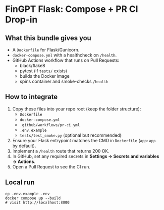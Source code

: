 # FinGPT Flask: Compose + PR CI Drop-in

## What this bundle gives you
- A `Dockerfile` for Flask/Gunicorn.
- `docker-compose.yml` with a healthcheck on `/health`.
- GitHub Actions workflow that runs on Pull Requests:
  - black/flake8
  - pytest (if `tests/` exists)
  - builds the Docker image
  - spins container and smoke-checks `/health`

## How to integrate
1. Copy these files into your repo root (keep the folder structure):
   - `Dockerfile`
   - `docker-compose.yml`
   - `.github/workflows/pr-ci.yml`
   - `.env.example`
   - `tests/test_smoke.py` (optional but recommended)
2. Ensure your Flask entrypoint matches the CMD in `Dockerfile` (`app:app` by default).
3. Implement a `/health` route that returns 200 OK.
4. In GitHub, set any required secrets in **Settings → Secrets and variables → Actions**.
5. Open a Pull Request to see the CI run.

## Local run
```
cp .env.example .env
docker compose up --build
# visit http://localhost:8000
```